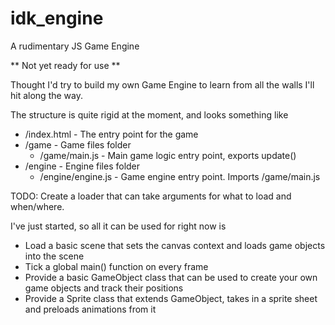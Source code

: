 # idk_engine
A rudimentary JS Game Engine

** Not yet ready for use **

Thought I'd try to build my own Game Engine to learn from all the walls I'll hit along the way.

The structure is quite rigid at the moment, and looks something like
 - /index.html - The entry point for the game
 - /game - Game files folder
   - /game/main.js - Main game logic entry point, exports update()
 - /engine - Engine files folder
   - /engine/engine.js - Game engine entry point. Imports /game/main.js
  
TODO: Create a loader that can take arguments for what to load and when/where.

I've just started, so all it can be used for right now is
 - Load a basic scene that sets the canvas context and loads game objects into the scene
 - Tick a global main() function on every frame
 - Provide a basic GameObject class that can be used to create your own game objects and track their positions
 - Provide a Sprite class that extends GameObject, takes in a sprite sheet and preloads animations from it



